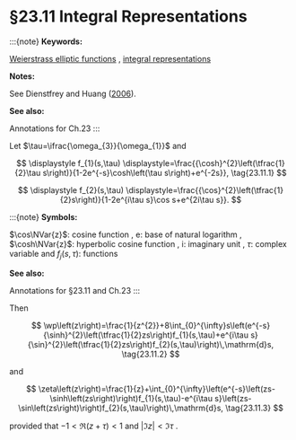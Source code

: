 # §23.11 Integral Representations

:::{note}
**Keywords:**

[Weierstrass elliptic functions](http://dlmf.nist.gov/search/search?q=Weierstrass%20elliptic%20functions) , [integral representations](http://dlmf.nist.gov/search/search?q=integral%20representations)

**Notes:**

See Dienstfrey and Huang ([2006](./bib/D.html#bib660 "Integral representations for elliptic functions")).

**See also:**

Annotations for Ch.23
:::

Let $\tau=\ifrac{\omega_{3}}{\omega_{1}}$ and

<a id="E1"></a>

<a id="Ex1"></a>
$$
\displaystyle f_{1}(s,\tau) \displaystyle=\frac{{\cosh}^{2}\left(\tfrac{1}{2}\tau s\right)}{1-2e^{-s}\cosh\left(\tau s\right)+e^{-2s}}, \tag{23.11.1}
$$

<a id="Ex2"></a>
$$
\displaystyle f_{2}(s,\tau) \displaystyle=\frac{{\cos}^{2}\left(\tfrac{1}{2}s\right)}{1-2e^{i\tau s}\cos s+e^{2i\tau s}}.
$$

:::{note}
**Symbols:**

$\cos\NVar{z}$: cosine function , $\mathrm{e}$: base of natural logarithm , $\cosh\NVar{z}$: hyperbolic cosine function , $\mathrm{i}$: imaginary unit , $\tau$: complex variable and $f_{j}(s,\tau)$: functions

**See also:**

Annotations for §23.11 and Ch.23
:::

Then


<a id="E2"></a>
$$
\wp\left(z\right)=\frac{1}{z^{2}}+8\int_{0}^{\infty}s\left(e^{-s}{\sinh}^{2}\left(\tfrac{1}{2}zs\right)f_{1}(s,\tau)+e^{i\tau s}{\sin}^{2}\left(\tfrac{1}{2}zs\right)f_{2}(s,\tau)\right)\,\mathrm{d}s, \tag{23.11.2}
$$

and


<a id="E3"></a>
$$
\zeta\left(z\right)=\frac{1}{z}+\int_{0}^{\infty}\left(e^{-s}\left(zs-\sinh\left(zs\right)\right)f_{1}(s,\tau)-e^{i\tau s}\left(zs-\sin\left(zs\right)\right)f_{2}(s,\tau)\right)\,\mathrm{d}s, \tag{23.11.3}
$$

provided that $-1<\Re\left(z+\tau\right)<1$ and $\left|\Im z\right|<\Im\tau$ .
